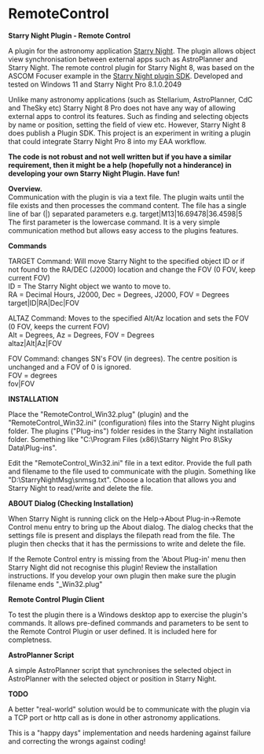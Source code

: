 # RemoteControl
<b>Starry Night Plugin - Remote Control</b>

A plugin for the astronomy application <a href="https://www.starrynight.com/starry-night-8-professional-astronomy-telescope-control-software.html">Starry Night</a>. The plugin allows object view synchronisation between external apps such as AstroPlanner and Starry Night. The remote control plugin for Starry Night 8, was based on the ASCOM Focuser example in the <a href="https://support.simulationcurriculum.com/hc/en-us/articles/231532987-Starry-Night-Plugin-SDK">Starry Night plugin SDK</a>. Developed and tested on Windows 11 and Starry Night Pro 8.1.0.2049
<p>Unlike many astronomy applications (such as Stellarium, AstroPlanner, CdC and TheSky etc) Starry Night 8 Pro does not have any way of allowing external apps to control its features. Such as finding and selecting objects by name or position, setting the field of view etc. However, Starry Night 8 does publish a Plugin SDK. This project is an experiment in writing a plugin that could integrate Starry Night Pro 8 into my EAA workflow.</p>
<p><b>The code is not robust and not well written but if you have a similar requirement, then it might be a help (hopefully not a hinderance) in developing your own Starry Night Plugin. Have fun!</b></p>

<b>Overview.</b><br/>
Communication with the plugin is via a text file. The plugin waits until the file exists and then processes the command content.
The file has a single line of bar (|) separated parameters e.g.  target|M13|16.69478|36.4598|5
The first parameter is the lowercase command. It is a very simple communication method but allows easy access to the plugins features.

<b>Commands</b>

TARGET Command: Will move Starry Night to the specified object ID or if not found to the RA/DEC (J2000) location and change the FOV (0 FOV, keep current FOV)<br/>
ID = The Starry Night object we wanto to move to.<br/>
RA = Decimal Hours, J2000, Dec = Degrees, J2000, FOV = Degrees<br/>
target|ID|RA|Dec|FOV<br/>

ALTAZ Command: Moves to the specified Alt/Az location and sets the FOV (0 FOV, keeps the current FOV)<br/>
Alt = Degrees, Az = Degrees, FOV = Degrees<br/>
altaz|Alt|Az|FOV<br/>

FOV Command: changes SN's FOV (in degrees). The centre position is unchanged and a FOV of 0 is ignored.<br/>
FOV = degrees<br/>
fov|FOV<br/>
 
<b>INSTALLATION</b>
 
Place the "RemoteControl_Win32.plug" (plugin) and the "RemoteControl_Win32.ini" (configuration) files into the Starry Night plugins folder.
The plugins ("Plug-ins") folder resides in the Starry Night installation folder. Something like "C:\Program Files (x86)\Starry Night Pro 8\Sky Data\Plug-ins".<br/>
<p>Edit the "RemoteControl_Win32.ini" file in a text editor. Provide the full path and filename to the file used to communicate with the plugin.
Something like "D:\StarryNightMsg\snmsg.txt". Choose a location that allows you and Starry Night to read/write and delete the file.</p>

<b>ABOUT Dialog (Checking Installation)</b>

When Starry Night is running click on the Help->About Plug-in->Remote Control menu entry to bring up the About dialog.
The dialog checks that the settings file is present and displays the filepath read from the file. The plugin then checks that it
has the permissions to write and delete the file.<br/>
 
If the Remote Control entry is missing from the 'About Plug-in' menu then Starry Night did not recognise this plugin! 
Review the installation instructions. If you develop your own plugin then make sure the plugin filename ends "_Win32.plug"<br/>

<b>Remote Control Plugin Client</b><br/>
<p>To test the plugin there is a Windows desktop app to exercise the plugin's commands. It allows pre-defined commands and parameters to be sent to the Remote Control Plugin or user defined.
 It is included here for completness.</p>

<b>AstroPlanner Script</b><br/>
<p>A simple AstroPlanner script that synchronises the selected object in AstroPlanner with the selected object or position in Starry Night.</p>
 
<b>TODO</b><br/>
<p>A better "real-world" solution would be to communicate with the plugin via a TCP port or http call as is
done in other astronomy applications.</p>

This is a "happy days" implementation and needs hardening against failure and correcting the wrongs against coding!
